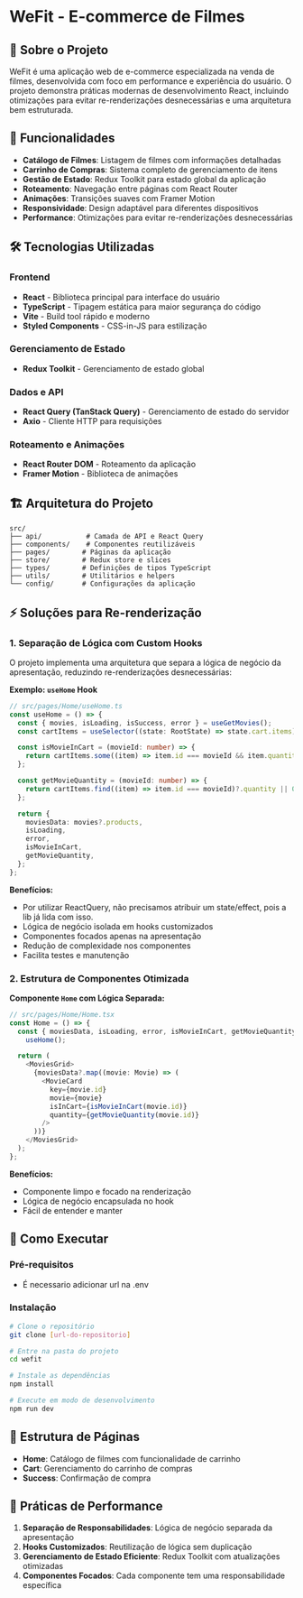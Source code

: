 # WeFit - E-commerce de Filmes

## 📖 Sobre o Projeto

WeFit é uma aplicação web de e-commerce especializada na venda de filmes, desenvolvida com foco em performance e experiência do usuário. O projeto demonstra práticas modernas de desenvolvimento React, incluindo otimizações para evitar re-renderizações desnecessárias e uma arquitetura bem estruturada.

## 🚀 Funcionalidades

- **Catálogo de Filmes**: Listagem de filmes com informações detalhadas
- **Carrinho de Compras**: Sistema completo de gerenciamento de itens
- **Gestão de Estado**: Redux Toolkit para estado global da aplicação
- **Roteamento**: Navegação entre páginas com React Router
- **Animações**: Transições suaves com Framer Motion
- **Responsividade**: Design adaptável para diferentes dispositivos
- **Performance**: Otimizações para evitar re-renderizações desnecessárias

## 🛠️ Tecnologias Utilizadas

### Frontend

- **React** - Biblioteca principal para interface do usuário
- **TypeScript** - Tipagem estática para maior segurança do código
- **Vite** - Build tool rápido e moderno
- **Styled Components** - CSS-in-JS para estilização

### Gerenciamento de Estado

- **Redux Toolkit** - Gerenciamento de estado global

### Dados e API

- **React Query (TanStack Query)** - Gerenciamento de estado do servidor
- **Axio** - Cliente HTTP para requisições

### Roteamento e Animações

- **React Router DOM** - Roteamento da aplicação
- **Framer Motion** - Biblioteca de animações

## 🏗️ Arquitetura do Projeto

```
src/
├── api/           # Camada de API e React Query
├── components/    # Componentes reutilizáveis
├── pages/        # Páginas da aplicação
├── store/        # Redux store e slices
├── types/        # Definições de tipos TypeScript
├── utils/        # Utilitários e helpers
└── config/       # Configurações da aplicação
```

## ⚡ Soluções para Re-renderização

### 1. Separação de Lógica com Custom Hooks

O projeto implementa uma arquitetura que separa a lógica de negócio da apresentação, reduzindo re-renderizações desnecessárias:

**Exemplo: `useHome` Hook**

```typescript
// src/pages/Home/useHome.ts
const useHome = () => {
  const { movies, isLoading, isSuccess, error } = useGetMovies();
  const cartItems = useSelector((state: RootState) => state.cart.items);

  const isMovieInCart = (movieId: number) => {
    return cartItems.some((item) => item.id === movieId && item.quantity > 0);
  };

  const getMovieQuantity = (movieId: number) => {
    return cartItems.find((item) => item.id === movieId)?.quantity || 0;
  };

  return {
    moviesData: movies?.products,
    isLoading,
    error,
    isMovieInCart,
    getMovieQuantity,
  };
};
```

**Benefícios:**

- Por utilizar ReactQuery, não precisamos atribuir um state/effect, pois a lib já lida com isso.
- Lógica de negócio isolada em hooks customizados
- Componentes focados apenas na apresentação
- Redução de complexidade nos componentes
- Facilita testes e manutenção

### 2. Estrutura de Componentes Otimizada

**Componente `Home` com Lógica Separada:**

```typescript
// src/pages/Home/Home.tsx
const Home = () => {
  const { moviesData, isLoading, error, isMovieInCart, getMovieQuantity } =
    useHome();

  return (
    <MoviesGrid>
      {moviesData?.map((movie: Movie) => (
        <MovieCard
          key={movie.id}
          movie={movie}
          isInCart={isMovieInCart(movie.id)}
          quantity={getMovieQuantity(movie.id)}
        />
      ))}
    </MoviesGrid>
  );
};
```

**Benefícios:**

- Componente limpo e focado na renderização
- Lógica de negócio encapsulada no hook
- Fácil de entender e manter

## 🚀 Como Executar

### Pré-requisitos

- É necessario adicionar url na .env

### Instalação

```bash
# Clone o repositório
git clone [url-do-repositorio]

# Entre na pasta do projeto
cd wefit

# Instale as dependências
npm install

# Execute em modo de desenvolvimento
npm run dev
```

## 📱 Estrutura de Páginas

- **Home**: Catálogo de filmes com funcionalidade de carrinho
- **Cart**: Gerenciamento do carrinho de compras
- **Success**: Confirmação de compra

## 🎯 Práticas de Performance

1. **Separação de Responsabilidades**: Lógica de negócio separada da apresentação
2. **Hooks Customizados**: Reutilização de lógica sem duplicação
3. **Gerenciamento de Estado Eficiente**: Redux Toolkit com atualizações otimizadas
4. **Componentes Focados**: Cada componente tem uma responsabilidade específica